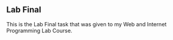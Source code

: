 ## Lab Final 
This is the Lab Final task that was given to my Web and Internet Programming Lab Course.
